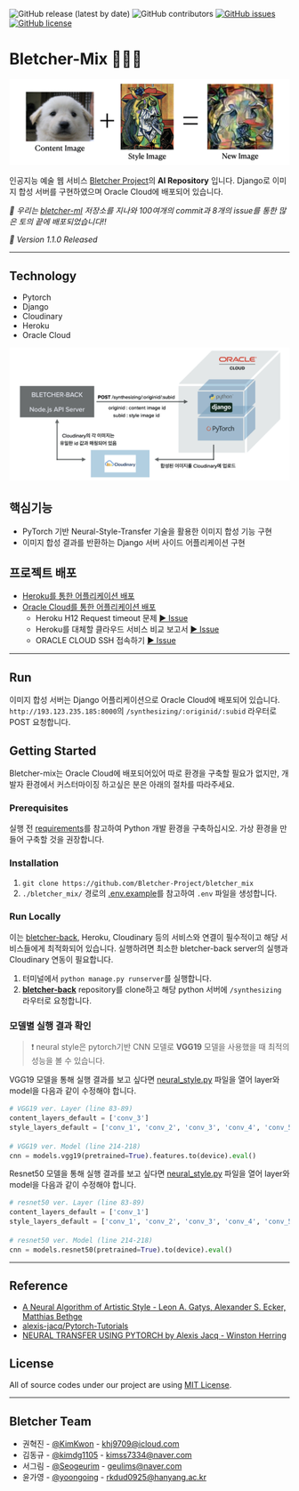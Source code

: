 ![GitHub release (latest by date)](https://img.shields.io/github/v/release/Bletcher-Project/bletcher_mix?style=for-the-badge) ![GitHub contributors](https://img.shields.io/github/contributors/Bletcher-Project/bletcher_mix?style=for-the-badge) [![GitHub issues](https://img.shields.io/github/issues/Bletcher-Project/bletcher_mix?style=for-the-badge)](https://github.com/Bletcher-Project/bletcher_mix/issues) [![GitHub license](https://img.shields.io/github/license/Bletcher-Project/bletcher_mix?style=for-the-badge)](https://github.com/Bletcher-Project/bletcher_mix/blob/main/LICENSE)

# Bletcher-Mix 👩🏻‍🎨

![image](./README_image/nst_example.jpeg)

인공지능 예술 웹 서비스 [Bletcher Project](https://github.com/Bletcher-Project/Bletcher)의 **AI Repository** 입니다. Django로 이미지 합성 서버를 구현하였으며 Oracle Cloud에 배포되어 있습니다.

_👏 우리는 [bletcher-ml](https://github.com/Bletcher-Project/bletcher-ml) 저장소를 지나와 100여개의 commit과 8개의 issue를 통한 많은 토의 끝에 배포되었습니다!!_

_🚀 Version 1.1.0 Released_

---

## Technology

- Pytorch
- Django
- Cloudinary
- Heroku
- Oracle Cloud

![logic](./README_image/logic.jpeg)

## 핵심기능

- PyTorch 기반 Neural-Style-Transfer 기술을 활용한 이미지 합성 기능 구현
- 이미지 합성 결과를 반환하는 Django 서버 사이드 어플리케이션 구현

## 프로젝트 배포

- [Heroku를 통한 어플리케이션 배포](https://github.com/Bletcher-Project/bletcher_mix/pull/5)
- [Oracle Cloud를 통한 어플리케이션 배포](https://github.com/Bletcher-Project/bletcher_mix/pull/10)
  - Heroku H12 Request timeout 문제 [▶︎ Issue](https://github.com/Bletcher-Project/bletcher_mix/issues/6)
  - Heroku를 대체할 클라우드 서비스 비교 보고서 [▶︎ Issue](https://github.com/Bletcher-Project/bletcher_mix/issues/7)
  - ORACLE CLOUD SSH 접속하기 [▶︎ Issue](https://github.com/Bletcher-Project/bletcher_mix/issues/8)

---

## Run

이미지 합성 서버는 Django 어플리케이션으로 Oracle Cloud에 배포되어 있습니다. `http://193.123.235.185:8000`의 `/synthesizing/:originid/:subid` 라우터로 POST 요청합니다.

## Getting Started

Bletcher-mix는 Oracle Cloud에 배포되어있어 따로 환경을 구축할 필요가 없지만, 개발자 환경에서 커스터마이징 하고싶은 분은 아래의 절차를 따라주세요.

### Prerequisites

실행 전 [requirements](./requirements.txt)를 참고하여 Python 개발 환경을 구축하십시오. 가상 환경을 만들어 구축할 것을 권장합니다.

### Installation

1. `git clone https://github.com/Bletcher-Project/bletcher_mix`
2. `./bletcher_mix/` 경로의 [.env.example](./bletcher_mix/.env.example)를 참고하여 `.env` 파일을 생성합니다.

### Run Locally

이는 [bletcher-back](https://github.com/Bletcher-Project/bletcher-back), Heroku, Cloudinary 등의 서비스와 연결이 필수적이고 해당 서비스들에게 최적화되어 있습니다. 실행하려면 최소한 bletcher-back server의 실행과 Cloudinary 연동이 필요합니다.

1. 터미널에서 `python manage.py runserver`를 실행합니다.
2. [**bletcher-back**](https://github.com/Bletcher-Project/bletcher-back) repository를 clone하고 해당 python 서버에 `/synthesizing` 라우터로 요청합니다.

### 모델별 실행 결과 확인

> ❗️ neural style은 pytorch기반 CNN 모델로 **VGG19** 모델을 사용했을 때 최적의 성능을 볼 수 있습니다.

VGG19 모델을 통해 실행 결과를 보고 싶다면 [neural_style.py](./api/neural_style.py) 파일을 열어 layer와 model을 다음과 같이 수정해야 합니다.

```python
# VGG19 ver. Layer (line 83-89)
content_layers_default = ['conv_3']
style_layers_default = ['conv_1', 'conv_2', 'conv_3', 'conv_4', 'conv_5']

# VGG19 ver. Model (line 214-218)
cnn = models.vgg19(pretrained=True).features.to(device).eval()
```

Resnet50 모델을 통해 실행 결과를 보고 싶다면 [neural_style.py](./api/neural_style.py) 파일을 열어 layer와 model을 다음과 같이 수정해야 합니다.

```python
# resnet50 ver. Layer (line 83-89)
content_layers_default = ['conv_1']
style_layers_default = ['conv_1', 'conv_2', 'conv_3', 'conv_4', 'conv_5']

# resnet50 ver. Model (line 214-218)
cnn = models.resnet50(pretrained=True).to(device).eval()
```

---

## Reference

- [A Neural Algorithm of Artistic Style - Leon A. Gatys, Alexander S. Ecker, Matthias Bethge](https://arxiv.org/abs/1508.06576)
- [alexis-jacq/Pytorch-Tutorials](https://github.com/alexis-jacq/Pytorch-Tutorials)
- [NEURAL TRANSFER USING PYTORCH by Alexis Jacq - Winston Herring](https://pytorch.org/tutorials/advanced/neural_style_tutorial.html)

## License

All of source codes under our project are using [MIT License](http://opensource.org/licenses/MIT).

---

## Bletcher Team

- 권혁진 - [@KimKwon](https://github.com/KimKwon) - khj9709@icloud.com
- 김동규 - [@kimdg1105](https://github.com/kimdg1105) - kimss7334@naver.com
- 서그림 - [@Seogeurim](https://github.com/Seogeurim) - geulims@naver.com
- 윤가영 - [@yoongoing](https://github.com/yoongoing) - rkdud0925@hanyang.ac.kr
